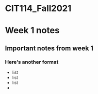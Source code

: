 # CIT114_Fall2021
# Week 1 notes
## Important notes from week 1
### Here's another format
- list
- list
- list
- 
